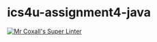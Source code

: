 # ics4u-assignment4-java

[![Mr Coxall's Super Linter](https://github.com/dbcalitis/ics4u-assignment4-java/workflows/Mr%20Coxall's%20Super%20Linter/badge.svg)](https://github.com/dbcalitis/ics4u-assignment4-java/actions/)
